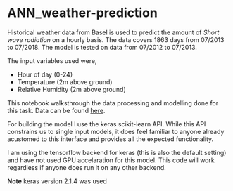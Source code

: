 # ANN_weather-prediction

Historical weather data from Basel is used to predict the amount of *Short wave radiation* on a hourly basis. The data covers 1863 days from 07/2013 to 07/2018. The model is tested on data from 07/2012 to 07/2013.

The input variables used were,

* Hour of day (0-24)
* Temperature (2m above ground)
* Relative Humidity (2m above ground)

This notebook walksthrough the data processing and modelling done for this task. Data can be found [here](https://www.meteoblue.com/en/weather/archive/export/basel_switzerland_2661604?daterange=2013-07-19+to+2018-07-18&params=&params%5B%5D=11%3B2+m+above+gnd&params%5B%5D=52%3B2+m+above+gnd&params%5B%5D=71%3Bsfc&params%5B%5D=204%3Bsfc&utc_offset=2&aggregation=hourly&temperatureunit=CELSIUS&windspeedunit=KILOMETER_PER_HOUR).

For building the model I use the keras scikit-learn API. While this API constrains us to single input models, it does feel familiar to anyone already acustomed to this interface and provides all the expected functionality.

I am using the tensorflow backend for keras (this is also the default setting) and have not used GPU accelaration for this model. This code will work regardless if anyone does run it on any other backend.

**Note** keras version 2.1.4 was used

